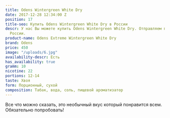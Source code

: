 ```yaml
---
title: Odens Wintergreen White Dry
date: 2017-12-28 12:34:00 Z
position: 17
title-seo: Купить Odens Wintergreen White Dry в России
descr: У нас Вы можете купить Odens Wintergreen White Dry. Отправляем по всей территории
  России.
product-name: Odens Extreme Wintergreen White Dry
brand: Odens
price: 450
image: "/uploads/6.jpg"
availability-descr: Есть
has_availability: true
gramm: 10
nicotine: 22
portions: 12-14
taste: Хвоя
form: Порционный, сухой
composition: Табак, вода, соль, пищевой ароматизатор
---
```


Все что можно сказать, это необычный вкус который понравится всем. Обязательно попробовать!
